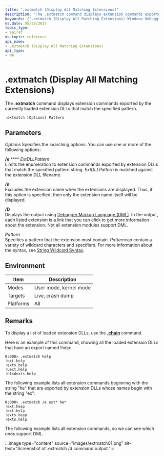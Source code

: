 ```yaml
---
title: ".extmatch (Display All Matching Extensions)"
description: "The .extmatch command displays extension commands exported by the currently loaded extension DLLs that match the specified pattern."
keywords: [".extmatch (Display All Matching Extensions) Windows Debugging"]
ms.date: 05/23/2017
topic_type:
- apiref
ms.topic: reference
api_name:
- .extmatch (Display All Matching Extensions)
api_type:
- NA
---
```


# .extmatch (Display All Matching Extensions)

The **.extmatch** command displays extension commands exported by the currently loaded extension DLLs that match the specified pattern.

```dbgcmd
.extmatch [Options] Pattern 
```

## Parameters

*Options*
Specifies the searching options. You can use one or more of the following options:

<span id="_e_ExtDLLPattern"></span><span id="_e_extdllpattern"></span><span id="_E_EXTDLLPATTERN"></span>**/e** **** *ExtDLLPattern*  
Limits the enumeration to extension commands exported by extension DLLs that match the specified pattern string. *ExtDLLPattern* is matched against the extension DLL filename.

<span id="_n"></span><span id="_N"></span>**/n**  
Excludes the extension name when the extensions are displayed. Thus, if this option is specified, then only the extension name itself will be displayed.

<span id="________D______"></span><span id="________d______"></span> **/D**   
Displays the output using [Debugger Markup Language (DML)](../debugger/debugger-markup-language-commands.md). In the output, each listed extension is a link that you can click to get more information about the extension. Not all extension modules support DML.

<span id="_______Pattern______"></span><span id="_______pattern______"></span><span id="_______PATTERN______"></span> *Pattern*   
Specifies a pattern that the extension must contain. *Pattern*can contain a variety of wildcard characters and specifiers. For more information about the syntax, see [String Wildcard Syntax](string-wildcard-syntax.md).

## Environment

|  Item  | Description          |
|--------|----------------------|
|Modes   |User mode, kernel mode|
|Targets |Live, crash dump      |
|Platforms|All                  |

 

## Remarks

To display a list of loaded extension DLLs, use the [**.chain**](-chain--list-debugger-extensions-.md) command.

Here is an example of this command, showing all the loaded extension DLLs that have an export named !help:

```dbgcmd
0:000> .extmatch help 
!ext.help
!exts.help
!uext.help
!ntsdexts.help
```

The following example lists all extension commands beginning with the string "he" that are exported by extension DLLs whose names begin with the string "ex":

```dbgcmd
0:000> .extmatch /e ext* he* 
!ext.heap
!ext.help
!exts.heap
!exts.help
```

The following example lists all extension commands, so we can see which ones support DML.

:::image type="content" source="images/extmatch01.png" alt-text="Screenshot of .extmatch /d command output.":::

